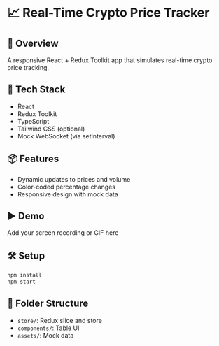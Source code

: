 
# 📈 Real-Time Crypto Price Tracker

## 🚀 Overview
A responsive React + Redux Toolkit app that simulates real-time crypto price tracking.

## 🔧 Tech Stack
- React
- Redux Toolkit
- TypeScript
- Tailwind CSS (optional)
- Mock WebSocket (via setInterval)

## 📦 Features
- Dynamic updates to prices and volume
- Color-coded percentage changes
- Responsive design with mock data

## ▶️ Demo
Add your screen recording or GIF here

## 🛠️ Setup
```bash
npm install
npm start
```

## 📁 Folder Structure
- `store/`: Redux slice and store
- `components/`: Table UI
- `assets/`: Mock data
